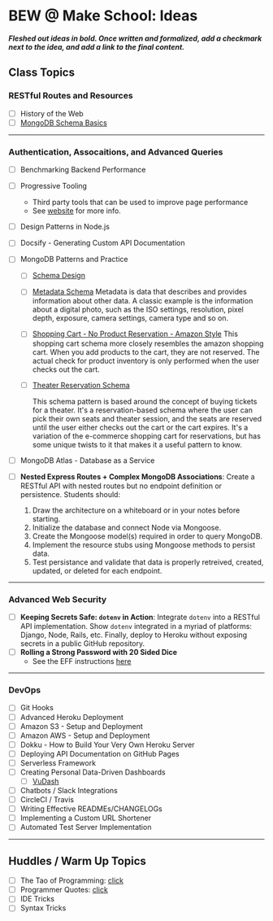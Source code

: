 # BEW @ Make School: Ideas

_**Fleshed out ideas in bold. Once written and formalized, add a checkmark next to the idea, and add a link to the final content.**_

## Class Topics

### RESTful Routes and Resources

- [ ] History of the Web
- [ ] [MongoDB Schema Basics](http://learnmongodbthehardway.com/schema/schemabasics/)

---

### Authentication, Assocaitions, and Advanced Queries

- [ ] Benchmarking Backend Performance

- [ ] Progressive Tooling
  * Third party tools that can be used to improve page performance
  * See [website](https://progressivetooling.com/) for more info.

- [ ] Design Patterns in Node.js

- [ ] Docsify - Generating Custom API Documentation

- [ ] MongoDB Patterns and Practice

  - [ ] [Schema Design](http://learnmongodbthehardway.com/schema/schemadesign/)

  - [ ] [Metadata Schema](http://learnmongodbthehardway.com/schema/metadata/)
    Metadata is data that describes and provides information about other data. A classic example is the information about a digital photo, such as the ISO settings, resolution, pixel depth, exposure, camera settings, camera type and so on.

  - [ ] [Shopping Cart - No Product Reservation - Amazon Style](http://learnmongodbthehardway.com/schema/shoppingcartnoreservation/)
    This shopping cart schema more closely resembles the amazon shopping cart. When you add products to the cart, they are not reserved. The actual check for product inventory is only performed when the user checks out the cart.

  - [ ] [Theater Reservation Schema](http://learnmongodbthehardway.com/schema/theater/)

    This schema pattern is based around the concept of buying tickets for a theater. It's a reservation-based schema where the user can pick their own seats and theater session, and the seats are reserved until the user either checks out the cart or the cart expires. It's a variation of the e-commerce shopping cart for reservations, but has some unique twists to it that makes it a useful pattern to know.

- [ ] MongoDB Atlas - Database as a Service

- [ ] **Nested Express Routes + Complex MongoDB Associations**:
  Create a RESTful API with nested routes but no endpoint definition or persistence. Students should:

  1. Draw the architecture on a whiteboard or in your notes before starting.
  2. Initialize the database and connect Node via Mongoose.
  3. Create the Mongoose model(s) required in order to query MongoDB.
  4. Implement the resource stubs using Mongoose methods to persist data.
  5. Test persistance and validate that data is properly retreived, created, updated, or deleted for each endpoint.

---

### Advanced Web Security

- [ ] **Keeping Secrets Safe: `dotenv` in Action**:
  Integrate `dotenv` into a RESTful API implementation. Show `dotenv` integrated in a myriad of platforms: Django, Node, Rails, etc. Finally, deploy to Heroku without exposing secrets in a public GitHub repository.
- [ ] **Rolling a Strong Password with 20 Sided Dice**
  * See the EFF instructions [here](https://www.eff.org/deeplinks/2018/08/dragon-con-diceware)

---

### DevOps

- [ ] Git Hooks
- [ ] Advanced Heroku Deployment
- [ ] Amazon S3 - Setup and Deployment
- [ ] Amazon AWS - Setup and Deployment
- [ ] Dokku - How to Build Your Very Own Heroku Server
- [ ] Deploying API Documentation on GitHub Pages
- [ ] Serverless Framework
- [ ] Creating Personal Data-Driven Dashboards
  - [ ] [VuDash](http://vudash.com/#/)
- [ ] Chatbots / Slack Integrations
- [ ] CircleCI / Travis
- [ ] Writing Effective READMEs/CHANGELOGs
- [ ] Implementing a Custom URL Shortener
- [ ] Automated Test Server Implementation

---

## Huddles / Warm Up Topics

- [ ] The Tao of Programming: [click](http://www.mit.edu/~xela/tao.html)
- [ ] Programmer Quotes: [click](../meta/quotes-about-programming.md)
- [ ] IDE Tricks
- [ ] Syntax Tricks
